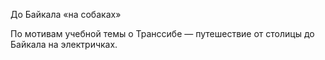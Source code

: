 























До Байкала «на собаках»

По мотивам учебной темы о Транссибе — путешествие от столицы до Байкала на электричках.